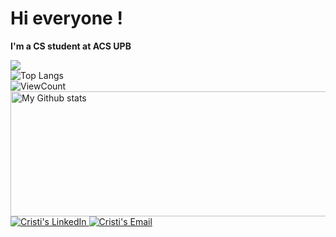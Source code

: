 # Hi everyone !

**I'm a CS student at ACS UPB**

![](https://github-readme-stats.vercel.app/api?username=CristiSandu)  
![Top Langs](https://github-readme-stats.vercel.app/api/top-langs/?username=CristiSandu&layout=compact&theme=gotham&custom_title=Statistics)  
![ViewCount](https://komarev.com/ghpvc/?username=CristiSandu&color=1A4730)  
<img alt="My Github stats" align="center" border-radius="40px" width="800px" height="200px" src="https://github-readme-streak-stats.herokuapp.com/?user=CristiSandu&layout=compact" alt="saurav-skl" />
<a href="https://www.linkedin.com/in/cristi-sandu-278a621b7/">
  <img alt="Cristi's LinkedIn" src="https://img.shields.io/badge/-LinkedIn-1A4730?style=flat-square&logo=Linkedin&logoColor=white" />
</a>
<a href="mailto:ilie.cristian.sandu@gmail.com">
  <img alt="Cristi's Email" src="https://img.shields.io/badge/-E--mail-1A4730?style=flat-square&logo=Gmail&logoColor=white" />
</a>
